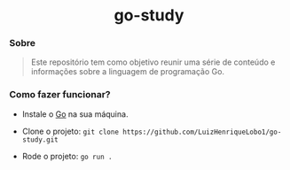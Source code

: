 <h1 align="center">
  go-study
</h1>

### Sobre

> Este repositório tem como objetivo reunir uma série de conteúdo e informações sobre a linguagem de programação Go.

### Como fazer funcionar?

* Instale o [Go](https://go.dev/) na sua máquina.

* Clone o projeto: `git clone https://github.com/LuizHenriqueLobo1/go-study.git`

* Rode o projeto: `go run .`
